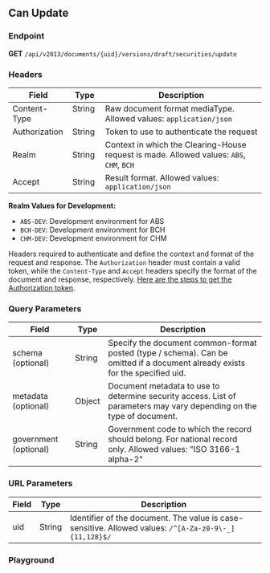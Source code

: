 ## Can Update


### Endpoint

**GET** `/api/v2013/documents/{uid}/versions/draft/securities/update`


### Headers

| Field            | Type    | Description                                                                       |
| ---------------- | ------- | --------------------------------------------------------------------------------- |
| Content-Type     | String &nbsp;&nbsp;  | Raw document format mediaType. Allowed values: `application/json`                 |
| Authorization    | String  | Token to use to authenticate the request                                          |
| Realm            | String  | Context in which the Clearing-House request is made. Allowed values: `ABS`, `CHM`, `BCH` |
| Accept           | String  | Result format. Allowed values: `application/json`                                 |

**Realm Values for Development:**
- `ABS-DEV`: Development environment for ABS
- `BCH-DEV`: Development environment for BCH
- `CHM-DEV`: Development environment for CHM


Headers required to authenticate and define the context and format of the request and response. The `Authorization` header must contain a valid token, while the `Content-Type` and `Accept` headers specify the format of the document and response, respectively. [Here are the steps to get the Authorization token](/user/authentication).



### Query Parameters

| Field        | Type   | Description                                                      |
| ------------ | ------ | ---------------------------------------------------------------- |
| schema (optional)  | String | Specify the document common-format posted (type / schema). Can be omitted if a document already exists for the specified uid. |
| metadata (optional) | Object | Document metadata to use to determine security access. List of parameters may vary depending on the type of document. |
| government (optional) | String | Government code to which the record should belong. For national record only. Allowed values: "ISO 3166-1 alpha-2" |

### URL Parameters

| Field     | Type   | Description                                                                                      |
| --------- | ------ | ------------------------------------------------------------------------------------------------ |
| uid       | String | Identifier of the document. The value is case-sensitive. Allowed values: `/^[A-Za-z0-9\-_]{11,128}$/` |

### Playground

<SwaggerUI :swaggerSpecs="swaggerCanUpdateSpecs" />